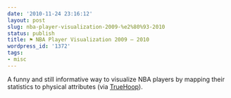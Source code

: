 ```yaml
---
date: '2010-11-24 23:16:12'
layout: post
slug: nba-player-visualization-2009-%e2%80%93-2010
status: publish
title: ⚑ NBA Player Visualization 2009 – 2010
wordpress_id: '1372'
tags:
- misc
---
```


A funny and still informative way to visualize NBA players by mapping their statistics to physical attributes (via [TrueHoop][truehoop]).

[truehoop]: http://espn.go.com/blog/truehoop/post/_/id/22087/wednesday-bullets-182
